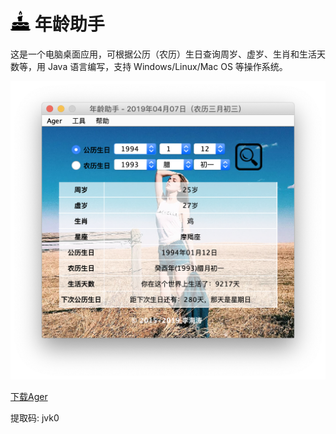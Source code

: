 # ![Ager](./res/image/icon.png) 年龄助手

这是一个电脑桌面应用，可根据公历（农历）生日查询周岁、虚岁、生肖和生活天数等，用 Java 语言编写，支持 Windows/Linux/Mac OS 等操作系统。

![ScreenShot](./external/ScreenShot.png)

[下载Ager](https://pan.baidu.com/s/14aUJBPKAUXhX5t5L-e8KLg)

提取码: jvk0
